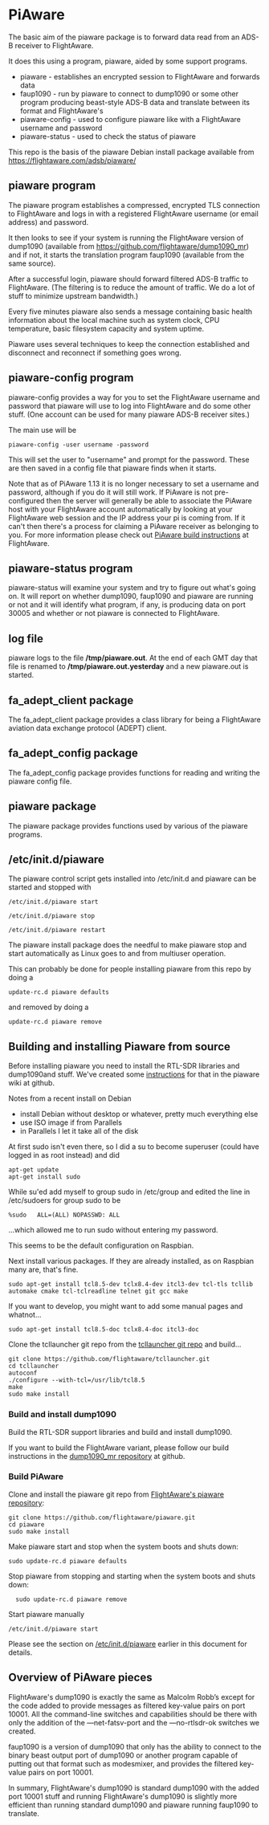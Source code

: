 PiAware
===

The basic aim of the piaware package is to forward data read from an ADS-B receiver to FlightAware.

It does this using a program, piaware, aided by some support programs.

* piaware - establishes an encrypted session to FlightAware and forwards data
* faup1090 - run by piaware to connect to dump1090 or some other program producing beast-style ADS-B data and translate between its format and FlightAware's
* piaware-config - used to configure piaware like with a FlightAware username and password
* piaware-status - used to check the status of piaware

This repo is the basis of the piaware Debian install package available
from https://flightaware.com/adsb/piaware/

piaware program
---

The piaware program establishes a compressed, encrypted TLS connection to FlightAware and logs in with a registered FlightAware username (or email address) and password.

It then looks to see if your system is running the FlightAware version of dump1090 (available from https://github.com/flightaware/dump1090_mr) and if not, it starts the translation program faup1090 (available from the same source).

After a successful login, piaware should forward filtered ADS-B traffic to FlightAware.  (The filtering is to reduce the amount of traffic.  We do a lot of stuff to minimize upstream bandwidth.)

Every five minutes piaware also sends a message containing basic health information about the local machine such as system clock, CPU temperature, basic filesystem capacity and system uptime.

Piaware uses several techniques to keep the connection established and disconnect and reconnect if something goes wrong.

piaware-config program
---

piaware-config provides a way for you to set the FlightAware username and password that piaware will use to log into FlightAware and do some other stuff.  (One account can be used for many piaware ADS-B receiver sites.)

The main use will be

    piaware-config -user username -password

This will set the user to "username" and prompt for the password.  These are then saved in a config file that piaware finds when it starts.

Note that as of PiAware 1.13 it is no longer necessary to set a username and password, although if you do it will still work.  If PiAware is not pre-configured then the server will generally be able to associate the PiAware host with your FlightAware account automatically by looking at your FlightAware web session and the IP address your pi is coming from.  If it can't then there's a process for claiming a PiAware receiver as belonging to you.  For more information please check out [PiAware build instructions](https://flightaware.com/adsb/piaware/build) at FlightAware.

piaware-status program
---

piaware-status will examine your system and try to figure out what's going on.  It will report on whether dump1090, faup1090 and piaware are running or not and it will identify what program, if any, is producing data on port 30005 and whether or not piaware is connected to FlightAware.

log file
---

piaware logs to the file **/tmp/piaware.out**.  At the end of each GMT day that file is renamed to **/tmp/piaware.out.yesterday** and a new piaware.out is started.

fa_adept_client package
---

The fa_adept_client package provides a class library for being a FlightAware aviation data exchange protocol (ADEPT) client.

fa_adept_config package
---

The fa_adept_config package provides functions for reading and writing the piaware config file.

piaware package
---

The piaware package provides functions used by various of the piaware programs.

/etc/init.d/piaware
---

The piaware control script gets installed into /etc/init.d and piaware
can be started and stopped with

    /etc/init.d/piaware start

    /etc/init.d/piaware stop

    /etc/init.d/piaware restart


The piaware install package does the needful to make piaware stop and start automatically as Linux goes to and from multiuser operation.

This can probably be done for people installing piaware from this repo by doing a

    update-rc.d piaware defaults

and removed by doing a

    update-rc.d piaware remove

Building and installing Piaware from source
---

Before installing piaware you need to install the RTL-SDR libraries and dump1090and stuff.  We've created some [instructions](https://github.com/flightaware/piaware/wiki/Building-and-installing-PiAware-from-source) for that in the piaware wiki at github.

Notes from a recent install on Debian
* install Debian without desktop or whatever, pretty much everything else
* use ISO image if from Parallels
* in Parallels I let it take all of the disk

At first sudo isn't even there, so I did a su to become superuser (could have logged in as root instead) and did

```
apt-get update
apt-get install sudo
```

While su'ed add myself to group sudo in /etc/group and edited the line in /etc/sudoers for group sudo to be

```
%sudo	ALL=(ALL) NOPASSWD: ALL
```

...which allowed me to run sudo without entering my password.

This seems to be the default configuration on Raspbian.

Next install various packages.  If they are already installed, as on Raspbian
many are, that's fine.

```
sudo apt-get install tcl8.5-dev tclx8.4-dev itcl3-dev tcl-tls tcllib automake cmake tcl-tclreadline telnet git gcc make
```

If you want to develop, you might want to add some manual pages and whatnot...

```
sudo apt-get install tcl8.5-doc tclx8.4-doc itcl3-doc
```

Clone the tcllauncher git repo from the [tcllauncher git repo](https://github.com/flightaware/tcllauncher) and build...

```
git clone https://github.com/flightaware/tcllauncher.git
cd tcllauncher
autoconf
./configure --with-tcl=/usr/lib/tcl8.5
make
sudo make install
```

### Build and install dump1090

Build the RTL-SDR support libraries and build and install dump1090.

If you want to build the FlightAware variant, please follow our build
instructions in the [dump1090_mr repository](https://github.com/flightaware/dump1090_mr#building) at github.

### Build PiAware

Clone and install the piaware git repo from [FlightAware's piaware repository](https://github.com/flightaware/piaware):

```
git clone https://github.com/flightaware/piaware.git
cd piaware
sudo make install
```

Make piaware start and stop when the system boots and shuts down:

```
sudo update-rc.d piaware defaults
```

Stop piaware from stopping and starting when the system boots and shuts down:

```
  sudo update-rc.d piaware remove
```

Start piaware manually

```
/etc/init.d/piaware start
```

Please see the section on [/etc/init.d/piaware](https://github.com/flightaware/piaware#etcinitdpiaware) earlier in this document for details.

Overview of PiAware pieces
---
FlightAware's dump1090 is exactly the same as Malcolm Robb’s except for the code added to provide messages as filtered key-value pairs on port 10001.  All the command-line switches and capabilities should be there with only the addition of the —net-fatsv-port and the —no-rtlsdr-ok switches we created. 

faup1090 is a version of dump1090 that only has the ability to connect to the binary beast output port of dump1090 or another program capable of putting out that format such as modesmixer, and provides the filtered key-value pairs on port 10001.

In summary, FlightAware's dump1090 is standard dump1090 with the added port 10001 stuff and running FlightAware's dump1090 is slightly more efficient than running standard dump1090 and piaware running faup1090 to translate.
